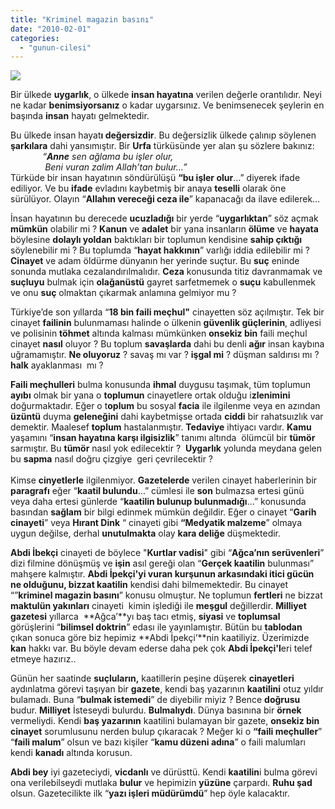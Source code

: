 ```yaml
---
title: "Kriminel magazin basını"
date: "2010-02-01"
categories: 
  - "gunun-cilesi"
---
```


![](/uploads/image/ab.jpg)

Bir ülkede **uygarlık**, o ülkede **insan hayatına** verilen değerle orantılıdır. Neyi ne kadar **benimsiyorsanız** o kadar uygarsınız. Ve benimsenecek şeylerin en başında **insan** hayatı gelmektedir.

Bu ülkede insan hayat**ı değersizdir**. Bu değersizlik ülkede çalınıp söylenen **şarkılara** dahi yansımıştır. Bir **Urfa** türküsünde yer alan şu sözlere bakınız:  
             _“**Anne** sen ağlama bu işler olur,  
              Beni vuran zalim Allah’tan bulur…”_  
Türküde bir insan hayatının söndürülüşü **“bu işler olur**…” diyerek ifade ediliyor. Ve bu **ifade** evladını kaybetmiş bir anaya **teselli** olarak öne sürülüyor. Olayın “**Allahın vereceği ceza ile**” kapanacağı da ilave edilerek…

İnsan hayatının bu derecede **ucuzladığı** bir yerde “**uygarlıktan**” söz açmak **mümkün** olabilir mi ? **Kanun** ve **adalet** bir yana insanların **ölüme** ve **hayata** böylesine **dolaylı yoldan** baktıkları bir toplumun kendisine **sahip çıktığı** söylenebilir mi ? Bu toplumda “**hayat hakkının**” varlığı iddia edilebilir mi ? **Cinayet** ve adam öldürme dünyanın her yerinde suçtur. Bu **suç** eninde sonunda mutlaka cezalandırılmalıdır. **Ceza** konusunda titiz davranmamak ve **suçluyu** bulmak için **olağanüstü** gayret sarfetmemek o **suçu** kabullenmek ve onu **suç** olmaktan çıkarmak anlamına gelmiyor mu ?

Türkiye’de son yıllarda “**18 bin faili meçhul"** cinayetten söz açılmıştır. Tek bir cinayet **failinin** bulunmaması halinde o ülkenin **güvenlik güçlerinin**, adliyesi ve polisinin **töhmet** altında kalması mümkünken **onsekiz bin** faili meçhul cinayet **nasıl** oluyor ? Bu toplum **savaşlarda** dahi bu denli **ağır** insan kaybına uğramamıştır. **Ne oluyoruz** ? savaş mı var ? **işgal mi** ? düşman saldırısı mı ? **halk** ayaklanması  mı ?

**Faili meçhulleri** bulma konusunda **ihmal** duygusu taşımak, tüm toplumun **ayıbı** olmak bir yana o **toplumun** cinayetlere ortak olduğu i**zlenimini** doğurmaktadır. Eğer o t**oplum** bu sosyal **facia** ile ilgilenme veya en azından **üzüntü** duyma **geleneğini** dahi kaybetmişse ortada **ciddi** bir rahatsuızlık var demektir. Maalesef **toplum** hastalanmıştır. **Tedaviye** ihtiyacı vardır. **Kamu** yaşamını “**insan hayatına karşı ilgisizlik**” tanımı altında  ölümcül bir **tümör** sarmıştır. Bu **tümör** nasıl yok edilecektir ?  **Uygarlık** yolunda meydana gelen bu **sapma** nasıl doğru çizgiye  geri çevrilecektir ?  
   
Kimse **cinyetlerle** ilgilenmiyor. **Gazetelerde** verilen cinayet haberlerinin bir **paragrafı** eğer “**kaatil bulundu**…” cümlesi ile **son** bulmazsa ertesi günü veya daha ertesi günlerde “**kaatilin bulunup bulunmadığı**…” konusunda basından **sağlam** bir bilgi edinmek mümkün değildir. Eğer o cinayet “**Garih cinayeti**” veya **Hırant Dink** “ cinayeti gibi **“Medyatik malzeme**” olmaya uygun değilse, derhal **unutulmakta** olay **kara deliğe** düşmektedir.

**Abdi İbekçi** cinayeti de böylece "**Kurtlar vadisi**" gibi “**Ağca’nın serüvenleri**” dizi filmine dönüşmüş ve **işin** asıl gereği olan “**Gerçek kaatilin** bulunması” mahşere kalmıştır. **Abdi İpekçi'**yi vuran kurşunun arkasındaki **itici gücün** ne olduğunu, bizzat k**aatilin** kendisi dahi bilmemektedir. Bu cinayet “”**kriminel magazin basını**” konusu olmuştur. Ne toplumun **fertleri** ne bizzat **maktulün yakınları** cinayeti  kimin işlediği ile **meşgul** değillerdir. **Milliyet gazetesi** yıllarca  **Ağca’**yı baş tacı etmiş, **siyasi** ve **toplumsal** görüşlerini “**bilimsel doktrin**” edası ile yayınlamıştır. Bütün bu **tablodan** çıkan sonuca göre biz hepimiz **Abdi İpekçi’**nin kaatiliyiz. Üzerimizde **kan** hakkı var. Bu böyle devam ederse daha pek çok **Abdi İpekçi'l**eri telef etmeye hazırız..

Günün her saatinde **suçluların,** kaatillerin peşine düşerek **cinayetleri** aydınlatma görevi taşıyan bir **gazete**, kendi baş yazarının **kaatilini** otuz yıldır bulamadı. Buna “**bulmak istemedi**” de diyebilir miyiz ? Bence **doğrusu** budur. **Milliyet** İsteseydi bulurdu. **Bulmalıydı**. Dünya basınına bir **örnek** vermeliydi. Kendi **baş yazarının** kaatilini bulamayan bir gazete, **onsekiz bin cinayet** sorumlusunu nerden bulup çıkaracak ? Meğer ki o **“faili meçhuller**” “**faili malum**” olsun ve bazı kişiler “**kamu düzeni adına**” o faili malumları kendi **kanadı** altında korusun.

**Abdi bey** iyi gazeteciydi, **vicdanlı** ve dürüsttü. Kendi **kaatilin**i bulma görevi ona verilebilseydi mutlaka **bulur** ve hepimizin **yüzüne** çarpardı. **Ruhu şad** olsun. Gazetecilikte ilk “**yazı işleri müdürümdü**” hep öyle kalacaktır.
